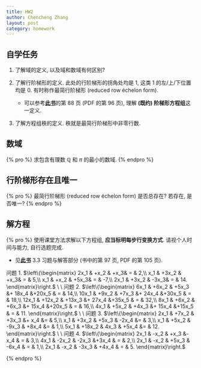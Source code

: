 ```yaml
---
title: HW2
author: Chencheng Zhang
layout: post
category: homework
---
```


## 自学任务

1. 了解域的定义, 以及域和数域有何区别?
2. 了解行阶梯形的定义. 此处的行阶梯形的拐角处均是 $1$, 这类 $1$ 的左/上/下位置均是 $0$. 有时称作最简行阶梯形 (reduced row échelon form).
   - 可以参考[**此书**](https://czhang271828.github.io/Linear-algebra/%E5%8F%82%E8%80%83%E8%B5%84%E6%96%99/%E8%B6%85%E6%B8%85%E6%99%B0%E7%89%88%EF%BC%81%EF%BC%81%E5%BC%A0%E8%B4%A4%E7%A7%91%20%E8%AE%B8%E7%94%AB%E5%8D%8E%20%E9%AB%98%E7%AD%89%E4%BB%A3%E6%95%B0%E8%A7%A3%E9%A2%98%E6%96%B9%E6%B3%95%EF%BC%882ed%EF%BC%89(1).pdf)的第 88 页 (PDF 的第 96 页), 理解 **(既约) 阶梯形方程组**这一定义. 

3. 了解方程组秩的定义. 秩就是最简行阶梯形中非零行数.

## 数域

{% pro %}
求包含有理数 $\mathbb Q$ 和 $\pi$ 的最小的数域.
{% endpro %}

## 行阶梯形存在且唯一

{% pro %}
最简行阶梯形 (reduced row échelon form) 是否总存在? 若存在, 是否唯一?
{% endpro %}

## 解方程

{% pro %}
使用课堂方法求解以下方程组, **应当标明每步行变换方式**. 请视个人时间与能力, 自行选题完成.

- 见[**此书**](https://czhang271828.github.io/Linear-algebra/%E5%8F%82%E8%80%83%E8%B5%84%E6%96%99/%E8%B6%85%E6%B8%85%E6%99%B0%E7%89%88%EF%BC%81%EF%BC%81%E5%BC%A0%E8%B4%A4%E7%A7%91%20%E8%AE%B8%E7%94%AB%E5%8D%8E%20%E9%AB%98%E7%AD%89%E4%BB%A3%E6%95%B0%E8%A7%A3%E9%A2%98%E6%96%B9%E6%B3%95%EF%BC%882ed%EF%BC%89(1).pdf) 3.3 习题与解答部分 (书中的第 97 页, PDF 的第 105 页).

问题 1. $\left\{\begin{matrix}
2x_1 & +x_2 & +x_3& = & 2,\\
x_1 & +3x_2 & +x_3& = & 5,\\
x_1 & +x_2 & +5x_3& = & -7,\\
2x_1 & +3x_2 & -3x_3& = & 14.
\end{matrix}\right.$
\\
\\
问题 2. $\left\{\begin{matrix}
6x_1 & +6x_2 & +5x_3 &+ 18x_4 &+20x_5 & = & 14,\\
10x_1 & +9x_2 & +7x_3 &+ 24x_4 &+30x_5 & = & 18,\\
12x_1 & +12x_2 & +13x_3 &+ 27x_4 &+35x_5 & = & 32,\\
8x_1 & +6x_2 & +6x_3 &+ 15x_4 &+20x_5 & = & 16,\\
4x_1 & +5x_2 & +4x_3 &+ 15x_4 &+15x_5 & = & 11.
\end{matrix}\right.$
\\
\\
问题 3. $\left\{\begin{matrix}
2x_1 & +7x_2 & +3x_3 &+ x_4 &= & 5,\\
x_1 & +3x_2 & +5x_3 & -2x_4 &= & 3,\\
x_1 & +5x_2 & -9x_3 & +8x_4 &= & 1,\\
5x_1 & +18x_2 & 4x_3 & +5x_4 &= & 12.
\end{matrix}\right.$
\\
\\
问题 4. $\left\{\begin{matrix}
2x_1 & -x_2 & +x_3 &- x_4 & = & 3,\\
4x_1 & -2x_2 & -2x_3 &+3x_4 & = & 2,\\
2x_1 & -x_2 & +5x_3 & -6x_4 & = & 1,\\
2x_1 & -x_2 & -3x_3 & +4x_4 & = & 5.
\end{matrix}\right.$

{% endpro %}
